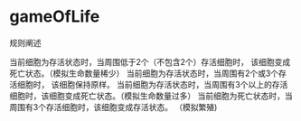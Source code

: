 # gameOfLife
规则阐述

当前细胞为存活状态时，当周围低于2个（不包含2个）存活细胞时， 该细胞变成死亡状态。（模拟生命数量稀少）
当前细胞为存活状态时，当周围有2个或3个存活细胞时， 该细胞保持原样。
当前细胞为存活状态时，当周围有3个以上的存活细胞时，该细胞变成死亡状态。（模拟生命数量过多）
当前细胞为死亡状态时，当周围有3个存活细胞时，该细胞变成存活状态。 （模拟繁殖)
